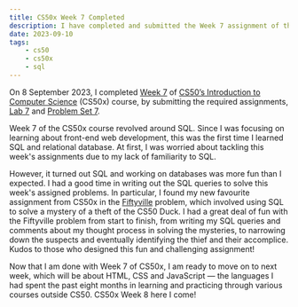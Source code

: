 ```yaml
---
title: CS50x Week 7 Completed
description: I have completed and submitted the Week 7 assignment of the CS50's Introduction to Computer Science (CS50x) course.
date: 2023-09-10
tags:
    - cs50
    - cs50x
    - sql
---
```


On 8 September 2023, I completed [Week 7](https://cs50.harvard.edu/x/2023/weeks/7/) of [CS50’s Introduction to Computer Science](https://cs50.harvard.edu/x/2023/) (CS50x) course, by submitting the required assignments, [Lab 7](https://cs50.harvard.edu/x/2023/labs/7/) and [Problem Set 7](https://cs50.harvard.edu/x/2023/psets/7/).

Week 7 of the CS50x course revolved around SQL. Since I was focusing on learning about front-end web development, this was the first time I learned SQL and relational database. At first, I was worried about tackling this week's assignments due to my lack of familiarity to SQL.

However, it turned out SQL and working on databases was more fun than I expected. I had a good time in writing out the SQL queries to solve this week's assigned problems. In particular, I found my new favourite assignment from CS50x in the [Fiftyville](https://cs50.harvard.edu/x/2023/psets/7/fiftyville/) problem, which involved using SQL to solve a mystery of a theft of the CS50 Duck. I had a great deal of fun with the Fiftyville problem from start to finish, from writing my SQL queries and comments about my thought process in solving the mysteries, to narrowing down the suspects and eventually identifying the thief and their accomplice. Kudos to those who designed this fun and challenging assignment!

Now that I am done with Week 7 of CS50x, I am ready to move on to next week, which will be about HTML, CSS and JavaScript — the languages I had spent the past eight months in learning and practicing through various courses outside CS50. CS50x Week 8 here I come!